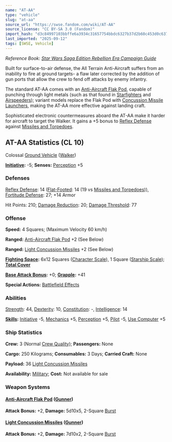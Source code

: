 ```yaml
---
name: "AT-AA"
type: "vehicle"
slug: "at-aa"
source_url: "https://swse.fandom.com/wiki/AT-AA"
source_license: "CC BY-SA 3.0 (Fandom)"
import_hash: "d3c84997103bbffe6a3934c31657754bbdc6327b37d2b60c453d0c6372f4a11c"
last_imported: "2025-09-12"
tags: [SWSE, Vehicle]
---
```

*Reference Book: [Star Wars Saga Edition Rebellion Era Campaign Guide](https://swse.fandom.com/wiki/Star_Wars_Saga_Edition_Rebellion_Era_Campaign_Guide)*

Built for surface-to-air defense, the All Terrain Anti-Aircraft suffers from an inability to fire at ground targets- a flaw later corrected by the addition of gun ports that allow the crew to fend off attacks by enemy infantry.

The standard AT-AA comes with an [Anti-Aircraft Flak Pod](https://swse.fandom.com/wiki/Anti-Aircraft_Flak_Pod), capable of punching through light metals (such as that found in [Starfighters](https://swse.fandom.com/wiki/Starfighters) and [Airspeeders](https://swse.fandom.com/wiki/Airspeeders)); variant models replace the Flak Pod with [Concussion Missile Launchers](https://swse.fandom.com/wiki/Concussion_Missile_Launchers), making the AT-AA more effective against landing craft.

Sophisticated electronic countermeasures aboard the AT-AA make it harder for aircraft to target the Walker. It gains a +5 bonus to [Reflex Defense](https://swse.fandom.com/wiki/Reflex_Defense) against [Missiles and Torpedoes](https://swse.fandom.com/wiki/Missiles_and_Torpedoes).

## AT-AA Statistics (CL 10)
Colossal [Ground Vehicle](https://swse.fandom.com/wiki/Ground_Vehicle) ([Walker](https://swse.fandom.com/wiki/Walker))

**[Initiative](https://swse.fandom.com/wiki/Initiative):** -5; **Senses:** [Perception](https://swse.fandom.com/wiki/Perception) +5
### Defenses
[Reflex Defense](https://swse.fandom.com/wiki/Reflex_Defense_(Vehicles)): 14 ([Flat-Footed](https://swse.fandom.com/wiki/Flat-Footed): 14 (19 vs [Missiles and Torpedoes](https://swse.fandom.com/wiki/Missiles_and_Torpedoes))), [Fortitude Defense](https://swse.fandom.com/wiki/Fortitude_Defense_(Vehicles)): 27; +14 Armor

Hit Points: 210; [Damage Reduction](https://swse.fandom.com/wiki/Damage_Reduction): 20; [Damage Threshold](https://swse.fandom.com/wiki/Damage_Threshold_(Vehicles)): 77
### Offense
**Speed:** 4 Squares; (Maximum Velocity 60 km/h)

**Ranged:** [Anti-Aircraft Flak Pod](https://swse.fandom.com/wiki/Anti-Aircraft_Flak_Pod) +2 (See Below)

**Ranged:** [Light Concussion Missiles](https://swse.fandom.com/wiki/Light_Concussion_Missiles) +2 (See Below)

**[Fighting Space](https://swse.fandom.com/wiki/Fighting_Space):** 6x12 Squares ([Character Scale](https://swse.fandom.com/wiki/Character_Scale)), 1 Square ([Starship Scale](https://swse.fandom.com/wiki/Starship_Scale)); **[Total Cover](https://swse.fandom.com/wiki/Total_Cover)**

**[Base Attack Bonus](https://swse.fandom.com/wiki/Base_Attack_Bonus):** +0; **[Grapple](https://swse.fandom.com/wiki/Grapple):** +41

**Special Actions:** [Battlefield Effects](https://swse.fandom.com/wiki/Battlefield_Effects)
### Abilities
[Strength](https://swse.fandom.com/wiki/Strength): 44, [Dexterity](https://swse.fandom.com/wiki/Dexterity): 10, [Constitution](https://swse.fandom.com/wiki/Constitution): -, [Intelligence](https://swse.fandom.com/wiki/Intelligence): 14

**[Skills](https://swse.fandom.com/wiki/Skills):** [Initiative](https://swse.fandom.com/wiki/Initiative) -5, [Mechanics](https://swse.fandom.com/wiki/Mechanics) +5, [Perception](https://swse.fandom.com/wiki/Perception) +5, [Pilot](https://swse.fandom.com/wiki/Pilot) -5, [Use Computer](https://swse.fandom.com/wiki/Use_Computer) +5
### Ship Statistics
**Crew:** 3 (Normal [Crew Quality](https://swse.fandom.com/wiki/Crew_Quality)); **Passengers:** None

**Cargo:** 250 Kilograms; **Consumables:** 3 Days; **Carried Craft:** None

**Payload:** 36 [Light Concussion Missiles](https://swse.fandom.com/wiki/Light_Concussion_Missiles)

**Availability:** [Military](https://swse.fandom.com/wiki/Military); **Cost:** Not available for sale
### Weapon Systems
#### **[Anti-Aircraft Flak Pod](https://swse.fandom.com/wiki/Anti-Aircraft_Flak_Pod) ([Gunner](https://swse.fandom.com/wiki/Gunner))**
**Attack Bonus:** +2, **Damage:** 5d10x5, 2-Square [Burst](https://swse.fandom.com/wiki/Burst)
#### **[Light Concussion Missiles](https://swse.fandom.com/wiki/Light_Concussion_Missiles) ([Gunner](https://swse.fandom.com/wiki/Gunner))**
**Attack Bonus:** +2, **Damage:** 7d10x2, 2-Square [Burst](https://swse.fandom.com/wiki/Burst)